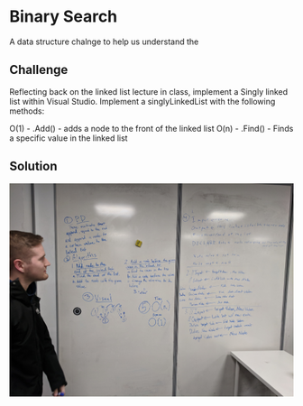 # Binary Search
A data structure chalnge to help us understand the 

## Challenge
Reflecting back on the linked list lecture in class, implement a Singly linked list within Visual Studio. Implement a singlyLinkedList with the following methods:

O(1) - .Add() - adds a node to the front of the linked list
O(n) - .Find() - Finds a specific value in the linked list

## Solution
![ll_insertions](../../assets/ll_insertions.jpg)
